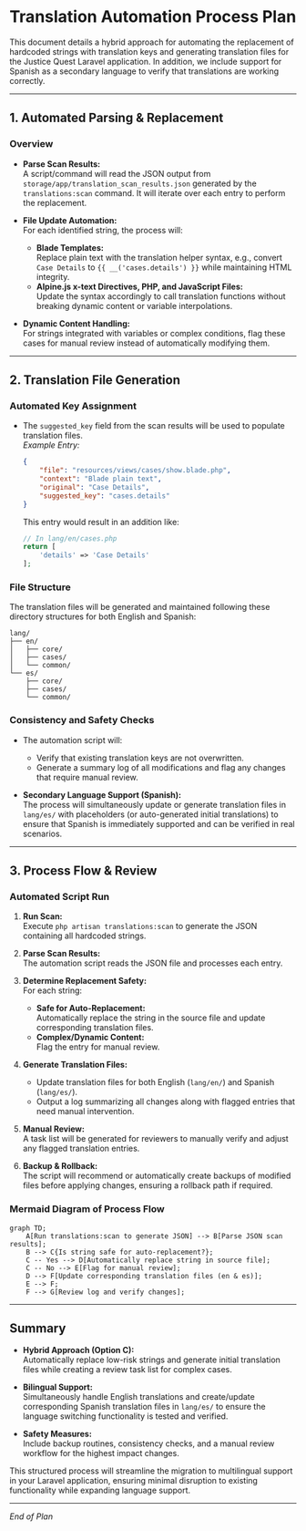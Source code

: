 # Translation Automation Process Plan

This document details a hybrid approach for automating the replacement of hardcoded strings with translation keys and generating translation files for the Justice Quest Laravel application. In addition, we include support for Spanish as a secondary language to verify that translations are working correctly.

---

## 1. Automated Parsing & Replacement

### Overview
- **Parse Scan Results:**  
  A script/command will read the JSON output from `storage/app/translation_scan_results.json` generated by the `translations:scan` command. It will iterate over each entry to perform the replacement.

- **File Update Automation:**  
  For each identified string, the process will:
  - **Blade Templates:**  
    Replace plain text with the translation helper syntax, e.g., convert `Case Details` to `{{ __('cases.details') }}` while maintaining HTML integrity.
  - **Alpine.js x-text Directives, PHP, and JavaScript Files:**  
    Update the syntax accordingly to call translation functions without breaking dynamic content or variable interpolations.

- **Dynamic Content Handling:**  
  For strings integrated with variables or complex conditions, flag these cases for manual review instead of automatically modifying them.

---

## 2. Translation File Generation

### Automated Key Assignment
- The `suggested_key` field from the scan results will be used to populate translation files.  
  _Example Entry:_  
  ```json
  {
      "file": "resources/views/cases/show.blade.php",
      "context": "Blade plain text",
      "original": "Case Details",
      "suggested_key": "cases.details"
  }
  ```
  This entry would result in an addition like:
  ```php
  // In lang/en/cases.php
  return [
      'details' => 'Case Details'
  ];
  ```

### File Structure
The translation files will be generated and maintained following these directory structures for both English and Spanish:

```
lang/
├── en/
│   ├── core/
│   ├── cases/
│   └── common/
└── es/
    ├── core/
    ├── cases/
    └── common/
```

### Consistency and Safety Checks
- The automation script will:
  - Verify that existing translation keys are not overwritten.
  - Generate a summary log of all modifications and flag any changes that require manual review.

- **Secondary Language Support (Spanish):**  
  The process will simultaneously update or generate translation files in `lang/es/` with placeholders (or auto-generated initial translations) to ensure that Spanish is immediately supported and can be verified in real scenarios.

---

## 3. Process Flow & Review

### Automated Script Run
1. **Run Scan:**  
   Execute `php artisan translations:scan` to generate the JSON containing all hardcoded strings.

2. **Parse Scan Results:**  
   The automation script reads the JSON file and processes each entry.

3. **Determine Replacement Safety:**  
   For each string:
   - **Safe for Auto-Replacement:**  
     Automatically replace the string in the source file and update corresponding translation files.
   - **Complex/Dynamic Content:**  
     Flag the entry for manual review.

4. **Generate Translation Files:**  
   - Update translation files for both English (`lang/en/`) and Spanish (`lang/es/`).
   - Output a log summarizing all changes along with flagged entries that need manual intervention.

5. **Manual Review:**  
   A task list will be generated for reviewers to manually verify and adjust any flagged translation entries.

6. **Backup & Rollback:**  
   The script will recommend or automatically create backups of modified files before applying changes, ensuring a rollback path if required.

### Mermaid Diagram of Process Flow

```mermaid
graph TD;
    A[Run translations:scan to generate JSON] --> B[Parse JSON scan results];
    B --> C{Is string safe for auto-replacement?};
    C -- Yes --> D[Automatically replace string in source file];
    C -- No --> E[Flag for manual review];
    D --> F[Update corresponding translation files (en & es)];
    E --> F;
    F --> G[Review log and verify changes];
```

---

## Summary

- **Hybrid Approach (Option C):**  
  Automatically replace low-risk strings and generate initial translation files while creating a review task list for complex cases.
  
- **Bilingual Support:**  
  Simultaneously handle English translations and create/update corresponding Spanish translation files in `lang/es/` to ensure the language switching functionality is tested and verified.

- **Safety Measures:**  
  Include backup routines, consistency checks, and a manual review workflow for the highest impact changes.

This structured process will streamline the migration to multilingual support in your Laravel application, ensuring minimal disruption to existing functionality while expanding language support.

---

*End of Plan*